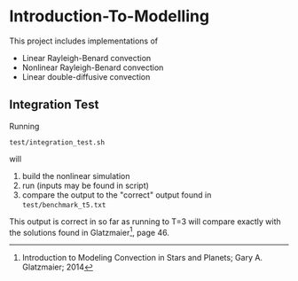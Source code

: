 # Introduction-To-Modelling

This project includes implementations of
* Linear Rayleigh-Benard convection
* Nonlinear Rayleigh-Benard convection
* Linear double-diffusive convection

## Integration Test

Running 
```
test/integration_test.sh
```
will
1. build the nonlinear simulation 
2. run (inputs may be found in script)
3. compare the output to the "correct" output found in `test/benchmark_t5.txt`

This output is correct in so far as running to T=3 will compare exactly with the solutions found in Glatzmaier[^1], page 46.

[^1]: Introduction to Modeling Convection in Stars and Planets; Gary A. Glatzmaier; 2014
